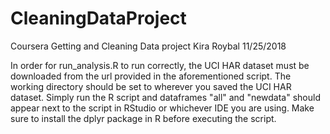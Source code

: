 # CleaningDataProject
Coursera Getting and Cleaning Data project
Kira Roybal
11/25/2018

In order for run_analysis.R to run correctly, the UCI HAR dataset must be downloaded from the url provided in the aforementioned script. The working directory should be set to wherever you saved the UCI HAR dataset. Simply run the R script and dataframes "all" and "newdata" should appear next to the script in RStudio or whichever IDE you are using. Make sure to install the dplyr package in R before executing the script. 
